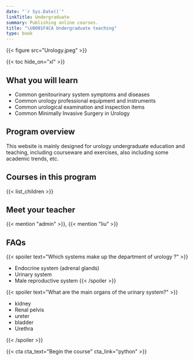 ```yaml
---
date: "`r Sys.Date()`"
linkTitle: Undergraduate
summary: Publishing online courses.
title: "\U0001F4CA Undergraduate teaching"
type: book
---
```


{{< figure src="Urology.jpeg" >}}

{{< toc hide_on="xl" >}}

## What you will learn

- Common genitourinary system symptoms and diseases
- Common urology professional equipment and instruments
- Common urological examination and inspection items
- Common Minimally Invasive Surgery in Urology

## Program overview

This website is mainly designed for urology undergraduate education and teaching, including courseware and exercises, also including some academic trends, etc.

## Courses in this program

{{< list_children >}}

## Meet your teacher

{{< mention "admin" >}}, {{< mention "liu" >}}

## FAQs


{{< spoiler text="Which systems make up the department of urology ?" >}}
- Endocrine system (adrenal glands)
- Urinary system
- Male reproductive system
{{< /spoiler >}}

 
{{< spoiler text="What are the main organs of the urinary system?" >}}
- kidney
- Renal pelvis
- ureter
- bladder
- Urethra

{{< /spoiler >}}

{{< cta cta_text="Begin the course" cta_link="python" >}}
